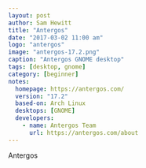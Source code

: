 ```yaml
---
layout: post
author: Sam Hewitt
title: "Antergos"
date: "2017-03-02 11:00 am"
logo: "antergos"
image: "antergos-17.2.png"
caption: "Antergos GNOME desktop"
tags: [desktop, gnome]
category: [beginner]
notes:
  homepage: https://antergos.com/
  version: "17.2"
  based-on: Arch Linux
  desktops: [GNOME]
  developers:
    - name: Antergos Team
      url: https://antergos.com/about
---
```


Antergos